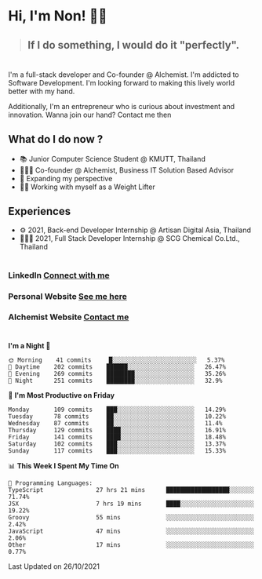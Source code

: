 # Hi, I'm Non! 🖐🏻

> ## If I do something, I would do it "perfectly".

#

I'm a full-stack developer and Co-founder @ Alchemist. I'm addicted to Software Development. I'm looking forward to making this lively world better with my hand.

Additionally, I'm an entrepreneur who is curious about investment and innovation. Wanna join our hand? Contact me then

## What do I do now ?

- 📚 Junior Computer Science Student @ KMUTT, Thailand
- 🧑🏻‍💻 Co-founder @ Alchemist, Business IT Solution Based Advisor
- 🌈 Expanding my perspective
- 🏋🏻 Working with myself as a Weight Lifter

## Experiences

- ⚙️ 2021, Back-end Developer Internship @ Artisan Digital Asia, Thailand
- 🧑🏻‍💻 2021, Full Stack Developer Internship @ SCG Chemical Co.Ltd., Thailand

#

### LinkedIn [Connect with me](https://www.linkedin.com/in/non-nontra/)

### Personal Website [See me here](https://nonnontra.com/)

### Alchemist Website [Contact me](https://alchemist-softwarehouse.co/)

#

<!--START_SECTION:waka-->
**I'm a Night 🦉** 

```text
🌞 Morning    41 commits     █░░░░░░░░░░░░░░░░░░░░░░░░   5.37% 
🌆 Daytime    202 commits    ██████░░░░░░░░░░░░░░░░░░░   26.47% 
🌃 Evening    269 commits    ████████░░░░░░░░░░░░░░░░░   35.26% 
🌙 Night      251 commits    ████████░░░░░░░░░░░░░░░░░   32.9%

```
📅 **I'm Most Productive on Friday** 

```text
Monday       109 commits    ███░░░░░░░░░░░░░░░░░░░░░░   14.29% 
Tuesday      78 commits     ██░░░░░░░░░░░░░░░░░░░░░░░   10.22% 
Wednesday    87 commits     ██░░░░░░░░░░░░░░░░░░░░░░░   11.4% 
Thursday     129 commits    ████░░░░░░░░░░░░░░░░░░░░░   16.91% 
Friday       141 commits    ████░░░░░░░░░░░░░░░░░░░░░   18.48% 
Saturday     102 commits    ███░░░░░░░░░░░░░░░░░░░░░░   13.37% 
Sunday       117 commits    ███░░░░░░░░░░░░░░░░░░░░░░   15.33%

```


📊 **This Week I Spent My Time On** 

```text
💬 Programming Languages: 
TypeScript               27 hrs 21 mins      ██████████████████░░░░░░░   71.74% 
JSX                      7 hrs 19 mins       ████░░░░░░░░░░░░░░░░░░░░░   19.22% 
Groovy                   55 mins             ░░░░░░░░░░░░░░░░░░░░░░░░░   2.42% 
JavaScript               47 mins             ░░░░░░░░░░░░░░░░░░░░░░░░░   2.06% 
Other                    17 mins             ░░░░░░░░░░░░░░░░░░░░░░░░░   0.77%

```


 Last Updated on 26/10/2021
<!--END_SECTION:waka-->
